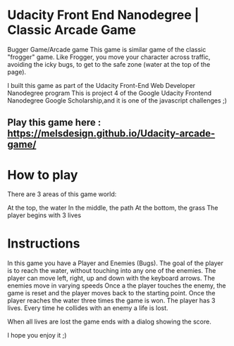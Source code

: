 
# Udacity Front End Nanodegree  | Classic Arcade Game

Bugger Game/Arcade game
This game is similar game of the classic "frogger" game. Like Frogger, you move your character across traffic, avoiding the icky bugs, to get to the safe zone (water at the top of the page).

I built this game as part of the Udacity Front-End Web Developer Nanodegree program
This is project 4 of the Google Udacity Frontend Nanodegree Google Scholarship,and it is one of the javascript challenges ;)

## Play this game here : https://melsdesign.github.io/Udacity-arcade-game/

# How to play
There are 3 areas of this game world:

At the top, the water
In the middle, the path
At the bottom, the grass
The player begins with 3 lives

# Instructions
In this game you have a Player and Enemies (Bugs). 
The goal of the player is to reach the water, without touching into any one of the enemies. 
The player can move left, right, up and down with the keyboard arrows. 
The enemies move in varying speeds 
Once a the player touches the  enemy, the game is reset and the player moves back to the starting point. 
Once the player reaches the water three times the game is won.
The player has 3 lives. Every time he collides with an enemy a life is lost.

When all lives are lost the game ends with a dialog showing the score.

I hope you enjoy it ;)
